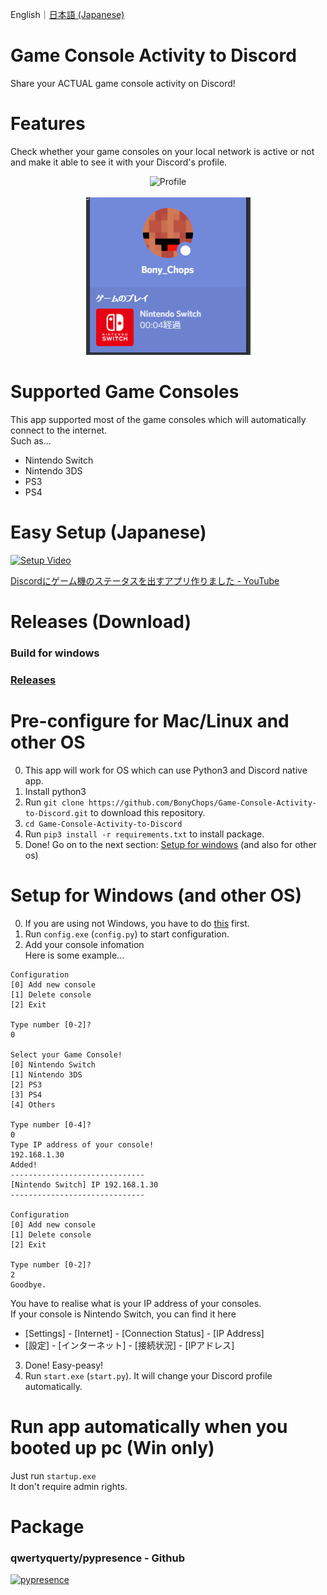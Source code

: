 English｜[日本語 (Japanese)](https://github.com/BonyChops/Game-Console-Activity-to-Discord/blob/master/README_ja.md)
# Game Console Activity to Discord
Share your ACTUAL game console activity on Discord!
# Features
Check whether your game consoles on your local network is active or not and make it able to see it with your Discord's profile.  

<div align="center">

<img src="https://raw.githubusercontent.com/bonychops/Game-Console-Activity-to-Discord/img/status.png" alt="Profile" title="Profile"><br><br>
<img src="https://raw.githubusercontent.com/bonychops/Game-Console-Activity-to-Discord/img/profile.png" alt="Profile" title="Profile">
</div>

# Supported Game Consoles
This app supported most of the game consoles which will automatically connect to the internet.  
Such as...  
- Nintendo Switch
- Nintendo 3DS
- PS3
- PS4

# Easy Setup (Japanese)

[![Setup Video](https://img.youtube.com/vi/5yHuvOHLPRc/0.jpg)](https://www.youtube.com/watch?v=5yHuvOHLPRc)

[Discordにゲーム機のステータスを出すアプリ作りました - YouTube](https://www.youtube.com/watch?v=5yHuvOHLPRc)

# Releases (Download)
### Build for windows  
### [Releases](https://github.com/BonyChops/Game-Console-Activity-to-Discord/releases)

# Pre-configure for Mac/Linux and other OS
0. This app will work for OS which can use Python3 and Discord native app.
1. Install python3
1. Run `git clone https://github.com/BonyChops/Game-Console-Activity-to-Discord.git` to download this repository.
1. `cd Game-Console-Activity-to-Discord`
1. Run `pip3 install -r requirements.txt` to install package.
1. Done! Go on to the next section: [Setup for windows](#setup-for-windows) (and also for other os)

# Setup for Windows (and other OS)
0. If you are using not Windows, you have to do [this](#pre-configure-for-maclinux-and-other-os) first. 
1. Run `config.exe` (`config.py`) to start configuration.
1. Add your console infomation  
Here is some example...
```
Configuration
[0] Add new console
[1] Delete console
[2] Exit

Type number [0-2]?
0

Select your Game Console!
[0] Nintendo Switch
[1] Nintendo 3DS
[2] PS3
[3] PS4
[4] Others

Type number [0-4]?
0
Type IP address of your console!
192.168.1.30
Added!
------------------------------
[Nintendo Switch] IP 192.168.1.30
------------------------------

Configuration
[0] Add new console
[1] Delete console
[2] Exit

Type number [0-2]?
2
Goodbye.
```
You have to realise what is your IP address of your consoles.  
If your console is Nintendo Switch, you can find it here  
- [Settings] - [Internet] - [Connection Status] - [IP Address]
- [設定] - [インターネット] - [接続状況] - [IPアドレス] 
3. Done! Easy-peasy!
2. Run `start.exe` (`start.py`). It will change your Discord profile automatically.

# Run app automatically when you booted up pc (Win only)
Just run `startup.exe`  
It don't require admin rights.

# Package
### qwertyquerty/pypresence - Github

[![pypresence](https://img.shields.io/badge/using-pypresence-00bb88.svg?style=for-the-badge&logo=discord&logoWidth=20)](https://github.com/qwertyquerty/pypresence)